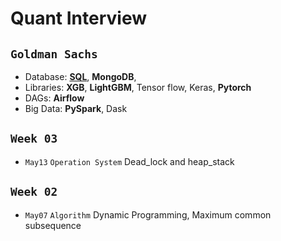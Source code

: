 # Quant Interview

## `Goldman Sachs`
* Database: [**SQL**](https://www.w3schools.com/python/python_mysql_getstarted.asp), **MongoDB**,
* Libraries: **XGB**, **LightGBM**, Tensor flow, Keras, **Pytorch**
* DAGs: **Airflow**
* Big Data: **PySpark**, Dask


## `Week 03`
* `May13` `Operation System` Dead_lock and heap_stack

## `Week 02`
* `May07` `Algorithm` Dynamic Programming, Maximum common subsequence
